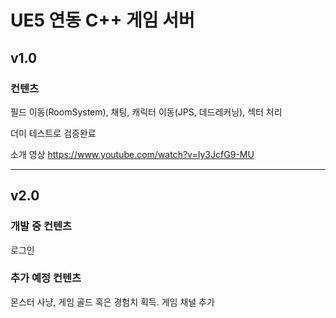 # UE5 연동 C++ 게임 서버
## v1.0
### 컨텐츠
필드 이동(RoomSystem), 채팅, 캐릭터 이동(JPS, 데드레커닝), 섹터 처리

더미 테스트로 검증완료

소개 영상 https://www.youtube.com/watch?v=Iy3JcfG9-MU
***
## v2.0
### 개발 중 컨텐츠
로그인
### 추가 예정 컨텐츠
몬스터 사냥, 게임 골드 혹은 경험치 획득. 게임 채널 추가
